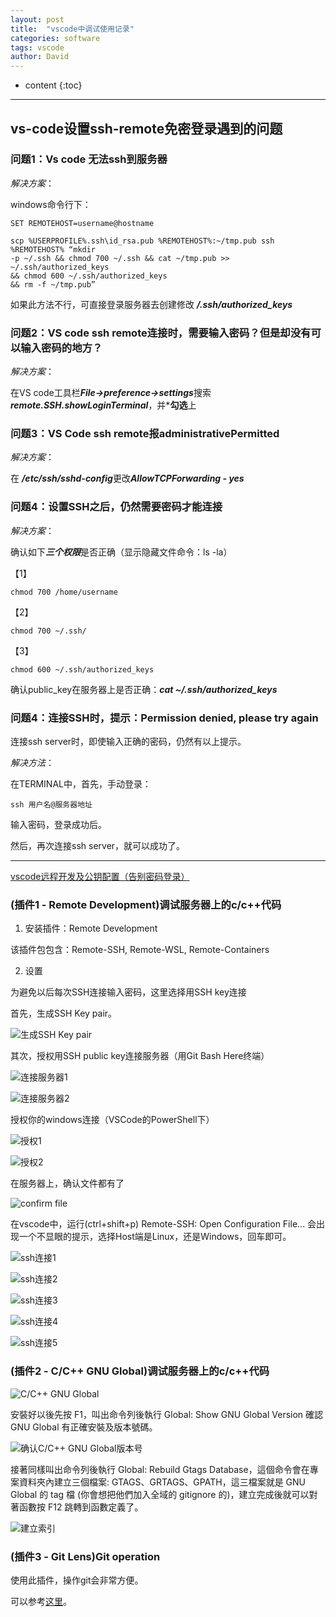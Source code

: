 ```yaml
---
layout: post
title:  "vscode中调试使用记录"
categories: software
tags: vscode
author: David
---
```


* content
{:toc}

---

## vs-code设置ssh-remote免密登录遇到的问题

### 问题1：Vs code 无法ssh到服务器

*解决方案*：

windows命令行下：
```
SET REMOTEHOST=username@hostname

scp %USERPROFILE%.ssh\id_rsa.pub %REMOTEHOST%:~/tmp.pub ssh %REMOTEHOST% “mkdir
-p ~/.ssh && chmod 700 ~/.ssh && cat ~/tmp.pub >> ~/.ssh/authorized_keys
&& chmod 600 ~/.ssh/authorized_keys
&& rm -f ~/tmp.pub”
```
如果此方法不行，可直接登录服务器去创建修改
***/.ssh/authorized_keys***

### 问题2：VS code ssh remote连接时，需要输入密码？但是却没有可以输入密码的地方？

*解决方案*：

在VS code工具栏***File->preference->settings***搜索 ***remote.SSH.showLoginTerminal***，并***勾选**上

### 问题3：VS Code ssh remote报administrativePermitted

*解决方案*：

在 ***/etc/ssh/sshd-config***更改***AllowTCPForwarding - yes***

### 问题4：设置SSH之后，仍然需要密码才能连接

*解决方案*：

确认如下***三个权限***是否正确（显示隐藏文件命令：ls -la）

【1】
```
chmod 700 /home/username
```
【2】
```
chmod 700 ~/.ssh/
```
【3】
```
chmod 600 ~/.ssh/authorized_keys
```

确认public_key在服务器上是否正确：***cat ~/.ssh/authorized_keys***

### 问题4：连接SSH时，提示：Permission denied, please try again

连接ssh server时，即使输入正确的密码，仍然有以上提示。

*解决方法*： 

在TERMINAL中，首先，手动登录：

```
ssh 用户名@服务器地址
```

输入密码，登录成功后。

然后，再次连接ssh server，就可以成功了。



---------------------
[vscode远程开发及公钥配置（告别密码登录）](https://blog.csdn.net/u010417914/article/details/96918562)

### (插件1 - Remote Development)调试服务器上的c/c++代码

1. 安装插件：Remote Development

该插件包包含：Remote-SSH, Remote-WSL, Remote-Containers

2. 设置

为避免以后每次SSH连接输入密码，这里选择用SSH key连接

首先，生成SSH Key pair。

![生成SSH Key pair](https://github.com/titron/titron.github.io/raw/master/img/2020-06-05-vscode_memo_1.png)

其次，授权用SSH public key连接服务器（用Git Bash Here终端）

![连接服务器1](https://github.com/titron/titron.github.io/raw/master/img/2020-06-05-vscode_memo_2.png)

![连接服务器2](https://github.com/titron/titron.github.io/raw/master/img/2020-06-05-vscode_memo_3.png)

授权你的windows连接（VSCode的PowerShell下）

![授权1](https://github.com/titron/titron.github.io/raw/master/img/2020-06-05-vscode_memo_authorize1.png)

![授权2](https://github.com/titron/titron.github.io/raw/master/img/2020-06-05-vscode_memo_authorize2.png)

在服务器上，确认文件都有了

![confirm file](https://github.com/titron/titron.github.io/raw/master/img/2020-06-05-vscode_memo_confirmFile.png)

在vscode中，运行(ctrl+shift+p) Remote-SSH: Open Configuration File...
会出现一个不显眼的提示，选择Host端是Linux，还是Windows，回车即可。

![ssh连接1](https://github.com/titron/titron.github.io/raw/master/img/2020-06-05-vscode_memo_ssh1.png)

![ssh连接2](https://github.com/titron/titron.github.io/raw/master/img/2020-06-05-vscode_memo_ssh2.png)

![ssh连接3](https://github.com/titron/titron.github.io/raw/master/img/2020-06-05-vscode_memo_ssh3.png)

![ssh连接4](https://github.com/titron/titron.github.io/raw/master/img/2020-06-05-vscode_memo_ssh4.png)

![ssh连接5](https://github.com/titron/titron.github.io/raw/master/img/2020-06-05-vscode_memo_ssh5.png)

### (插件2 - C/C++ GNU Global)调试服务器上的c/c++代码

![C/C++ GNU Global](https://github.com/titron/titron.github.io/raw/master/img/2020-06-05-vscode_memo_gnu_global1.png)

安裝好以後先按 F1，叫出命令列後執行 Global: Show GNU Global Version 確認 GNU Global 有正確安裝及版本號碼。

![确认C/C++ GNU Global版本号](https://github.com/titron/titron.github.io/raw/master/img/2020-06-05-vscode_memo_gnu_global2.png)

接著同樣叫出命令列後執行 Global: Rebuild Gtags Database，這個命令會在專案資料夾內建立三個檔案: GTAGS、GRTAGS、GPATH，這三檔案就是 GNU Global 的 tag  檔 (你會想把他們加入全域的 gitignore 的)，建立完成後就可以對著函數按 F12 跳轉到函數定義了。

![建立索引](https://github.com/titron/titron.github.io/raw/master/img/2020-06-05-vscode_memo_end.png)

### (插件3 - Git Lens)Git operation

使用此插件，操作git会非常方便。

可以参考[这里](https://titron.github.io/2020/10/13/vscode_gitlens_guide/)。


